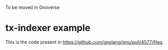 To be moved in Gnoverse

# tx-indexer example

This is the code present in https://github.com/gnolang/gno/pull/4577/files.


